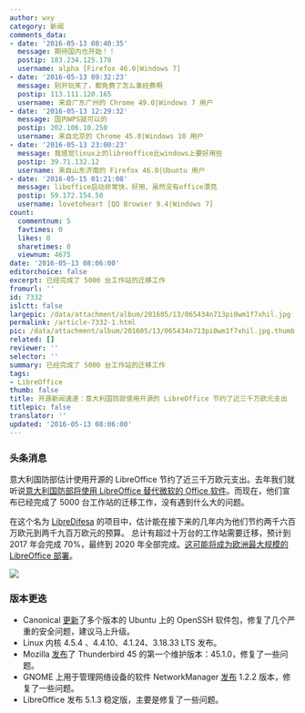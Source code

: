 ```yaml
---
author: wxy
category: 新闻
comments_data:
- date: '2016-05-13 08:40:35'
  message: 期待国内也开始！！
  postip: 183.234.125.178
  username: alpha [Firefox 46.0|Windows 7]
- date: '2016-05-13 09:32:23'
  message: 别开玩笑了，都免费了怎么拿经费啊
  postip: 113.111.120.165
  username: 来自广东广州的 Chrome 49.0|Windows 7 用户
- date: '2016-05-13 12:29:32'
  message: 国内WPS就可以的
  postip: 202.106.10.250
  username: 来自北京的 Chrome 45.0|Windows 10 用户
- date: '2016-05-13 23:00:23'
  message: 我感觉linux上的libreoffice比windows上要好用些
  postip: 39.71.132.12
  username: 来自山东济南的 Firefox 46.0|Ubuntu 用户
- date: '2016-05-15 01:21:08'
  message: liboffice启动非常快，好用，虽然没有office漂亮
  postip: 59.172.154.50
  username: lovetoheart [QQ Browser 9.4|Windows 7]
count:
  commentnum: 5
  favtimes: 0
  likes: 0
  sharetimes: 0
  viewnum: 4675
date: '2016-05-13 08:06:00'
editorchoice: false
excerpt: 已经完成了 5000 台工作站的迁移工作
fromurl: ''
id: 7332
islctt: false
largepic: /data/attachment/album/201605/13/065434n713pi0wm1f7xhil.jpg
permalink: /article-7332-1.html
pic: /data/attachment/album/201605/13/065434n713pi0wm1f7xhil.jpg.thumb.jpg
related: []
reviewer: ''
selector: ''
summary: 已经完成了 5000 台工作站的迁移工作
tags:
- LibreOffice
thumb: false
title: 开源新闻速递：意大利国防部使用开源的 LibreOffice 节约了近三千万欧元支出
titlepic: false
translator: ''
updated: '2016-05-13 08:06:00'
---
```


### 头条消息


意大利国防部估计使用开源的 LibreOffice 节约了近三千万欧元支出。去年我们就听说[意大利国防部将使用 LibreOffice 替代微软的 Office 软件](/article-6237-1.html)。而现在，他们宣布已经完成了 5000 台工作站的迁移工作，没有遇到什么大的问题。


在这个名为 [LibreDifesa](http://www.techeconomy.it/open4business/libredifesa/) 的项目中，估计能在接下来的几年内为他们节约两千六百万欧元到两千九百万欧元的预算。 总计有超过十万台的工作站需要迁移，预计到 2017 年会完成 70%，最终到 2020 年全部完成。[这可能将成为欧洲最大规模的 LibreOffice 部署](https://joinup.ec.europa.eu/community/osor/news/italian-military-save-26-29-million-euro-migrating-libreoffice)。


![](/data/attachment/album/201605/13/065434n713pi0wm1f7xhil.jpg)


### 版本更迭


* Canonical [更新](http://www.ubuntu.com/usn/usn-2966-1/)了多个版本的 Ubuntu 上的 OpenSSH 软件包，修复了几个严重的安全问题，建议马上升级。
* Linux 内核 4.5.4 、4.4.10、4.1.24、3.18.33 LTS 发布。
* Mozilla [发布](https://www.mozilla.org/en-US/thunderbird/45.1.0/releasenotes/)了 Thunderbird 45 的第一个维护版本：45.1.0，修复了一些问题。
* GNOME 上用于管理网络设备的软件 NetworkManager [发布](https://mail.gnome.org/archives/release-team/2016-May/msg00011.html) 1.2.2 版本，修复了一些问题。
* LibreOffice 发布 5.1.3 稳定版，主要是修复了一些问题。